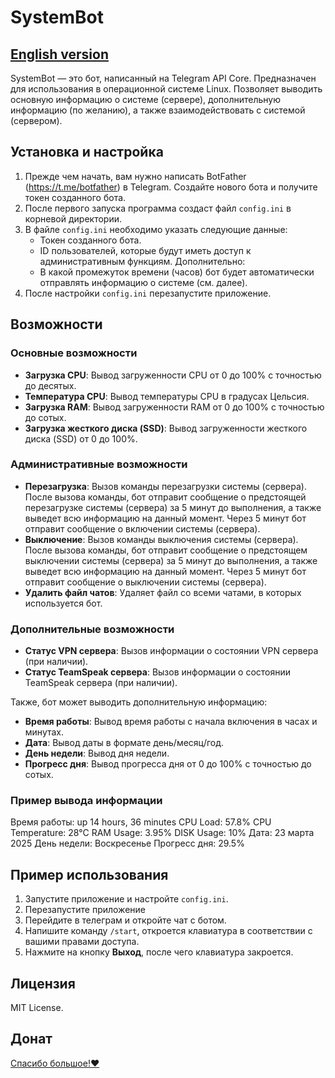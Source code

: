 # SystemBot

[English version](README.md)
---

SystemBot — это бот, написанный на Telegram API Core. Предназначен для использования в операционной системе Linux. Позволяет выводить основную информацию о системе (сервере), дополнительную информацию (по желанию), а также взаимодействовать с системой (сервером).

## Установка и настройка

1. Прежде чем начать, вам нужно написать BotFather (https://t.me/botfather) в Telegram. Создайте нового бота и получите токен созданного бота.
2. После первого запуска программа создаст файл `config.ini` в корневой директории.
3. В файле `config.ini` необходимо указать следующие данные:
   - Токен созданного бота.
   - ID пользователей, которые будут иметь доступ к административным функциям.
   Дополнительно:
   - В какой промежуток времени (часов) бот будет автоматически отправлять информацию о системе (см. далее).
4. После настройки `config.ini` перезапустите приложение.

## Возможности

### Основные возможности

- **Загрузка CPU**: Вывод загруженности CPU от 0 до 100% с точностью до десятых.
- **Температура CPU**: Вывод температуры CPU в градусах Цельсия.
- **Загрузка RAM**: Вывод загруженности RAM от 0 до 100% с точностью до сотых.
- **Загрузка жесткого диска (SSD)**: Вывод загруженности жесткого диска (SSD) от 0 до 100%.

### Административные возможности
- **Перезагрузка**: Вызов команды перезагрузки системы (сервера). После вызова команды, бот отправит сообщение о предстоящей перезагрузке системы (сервера) за 5 минут до выполнения, а также выведет всю информацию на данный момент. Через 5 минут бот отправит сообщение о включении системы (сервера).
- **Выключение**: Вызов команды выключения системы (сервера). После вызова команды, бот отправит сообщение о предстоящем выключении системы (сервера) за 5 минут до выполнения, а также выведет всю информацию на данный момент. Через 5 минут бот отправит сообщение о выключении системы (сервера).
- **Удалить файл чатов**: Удаляет файл со всеми чатами, в которых используется бот.

### Дополнительные возможности
- **Статус VPN сервера**: Вызов информации о состоянии VPN сервера (при наличии).
- **Статус TeamSpeak сервера**: Вызов информации о состоянии TeamSpeak сервера (при наличии).

Также, бот может выводить дополнительную информацию:
- **Время работы**: Вывод время работы с начала включения в часах и минутах.
- **Дата**: Вывод даты в формате день/месяц/год.
- **День недели**: Вывод дня недели.
- **Прогресс дня**: Вывод прогресса дня от 0 до 100% с точностью до сотых.

### Пример вывода информации
Время работы: up 14 hours, 36 minutes
CPU Load: 57.8%
CPU Temperature: 28°C
RAM Usage: 3.95%
DISK Usage: 10%
Дата: 23 марта 2025
День недели: Воскресенье
Прогресс дня: 29.5%
## Пример использования

1. Запустите приложение и настройте `config.ini`.
2. Перезапустите приложение
3. Перейдите в телеграм и откройте чат с ботом.
4. Напишите команду `/start`, откроется клавиатура в соответствии с вашими правами доступа.
6. Нажмите на кнопку **Выход**, после чего клавиатура закроется.

## Лицензия

MIT License.

## Донат

[Спасибо большое!❤️](https://boosty.to/naillin/donate)
